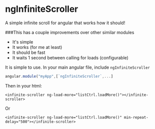 # ngInfiniteScroller
A simple infinite scroll for angular that works how it should!

###This has a couple improvements over other similar modules
- It's simple
- It works (for me at least)
- It should be fast
- It waits 1 second between calling for loads (configurable)

It is simple to use.  In your main angular file, include `ngInfiniteScroller`

```javascript
angular.module("myApp",[`ngInfiniteScroller`,...]
```

Then in your html:

```
<infinite-scroller ng-load-more="listCtrl.loadMore()"></infinite-scroller>
```

Or 

```
<infinite-scroller ng-load-more="listCtrl.loadMore()" min-repeat-delay="500"></infinite-scroller>
```
